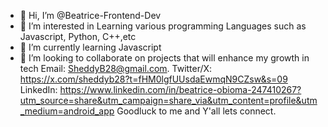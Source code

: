 - 👋 Hi, I’m @Beatrice-Frontend-Dev
- 👀 I’m interested in Learning various programming Languages such as Javascript, Python, C++,etc
- 🌱 I’m currently learning Javascript
- 💞️ I’m looking to collaborate on projects that will enhance my growth in tech
 Email: SheddyB28@gmail.com.
Twitter/X: https://x.com/sheddyb28?t=fHM0lgfUUsdaEwmqN9CZsw&s=09
LinkedIn: https://www.linkedin.com/in/beatrice-obioma-247410267?utm_source=share&utm_campaign=share_via&utm_content=profile&utm_medium=android_app
Goodluck to me and Y'all
lets connect.

<!---
Beatrice-Frontend-Dev/Beatrice-Frontend-Dev is a ✨ special ✨ repository because its `README.md` (this file) appears on your GitHub profile.
You can click the Preview link to take a look at your changes.
--->
